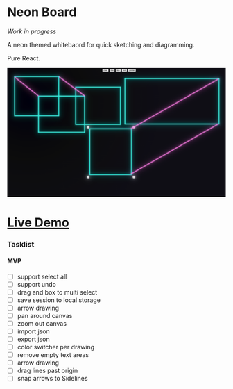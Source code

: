 # Neon Board

_Work in progress_

A neon themed whitebaord for quick sketching and diagramming.

Pure React.

![Screenshot](docs/screenshot.png)

# [Live Demo](https://neonboard.ca)

### Tasklist

#### MVP

- [ ] support select all
- [ ] support undo
- [ ] drag and box to multi select
- [ ] save session to local storage
- [ ] arrow drawing
- [ ] pan around canvas
- [ ] zoom out canvas
- [ ] import json
- [ ] export json
- [ ] color switcher per drawing
- [ ] remove empty text areas
- [ ] arrow drawing
- [ ] drag lines past origin
- [ ] snap arrows to Sidelines
